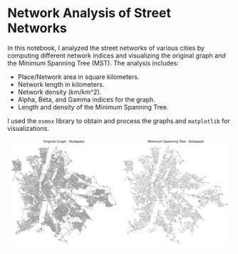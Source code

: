 # Network Analysis of Street Networks

In this notebook, I analyzed the street networks of various cities by computing different network indices and visualizing the original graph and the Minimum Spanning Tree (MST). The analysis includes:
- Place/Network area in square kilometers.
- Network length in kilometers.
- Network density (km/km^2).
- Alpha, Beta, and Gamma indices for the graph.
- Length and density of the Minimum Spanning Tree.

I used the `osmnx` library to obtain and process the graphs and `matplotlib` for visualizations.

![Budapest Street Network](budapest_network.png)
